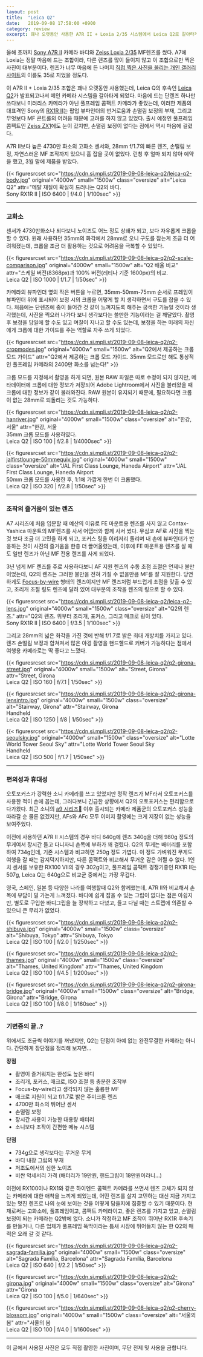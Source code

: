 ```yaml
---
layout: post
title:  "Leica Q2"
date:   2019-09-08 17:58:00 +0900
category: review
excerpt: 꽤나 오랫동안 사용한 A7R II + Loxia 2/35 시스템에서 Leica Q2로 갈아타게 되었다.
---
```


올해 초까지 [Sony A7R II][1] 카메라 바디와 [Zeiss Loxia 2/35][2] MF렌즈를 썼다. A7에 Loxia는 정말 마음에 드는 조합이라, 다른 렌즈를 많이 들이지 않고 이 조합으로만 찍은 사진이 대부분이다. 렌즈가 너무 마음에 든 나머지 [직접 찍은 사진을 올리는 개인 갤러리 사이트][3]의 이름도 35로 지었을 정도다.

이 A7R II + Loxia 2/35 조합은 꽤나 오랫동안 사용했는데, Leica Q의 후속인 [Leica Q2][4]가 발표되고나서 메인 카메라 시스템을 갈아타게 되었다. 마음에 드는 단렌즈 하나만 쓰다보니 미러리스 카메라가 아닌 풀프레임 콤팩트 카메라가 좋았는데, 이러한 제품의 대표격인 Sony의 [RX1R II][5]는 팝업 뷰파인더의 번거로움과 손떨림 보정의 부재, 그리고 무엇보다 MF 콘트롤의 어려움 때문에 고려를 하지 않고 있었다. 출시 예정인 풀프레임 콤팩트인 [Zeiss ZX1][6]에도 눈이 갔지만, 손떨림 보정이 없다는 점에서 역시 마음에 걸렸다.

A7R II보다 높은 4730만 화소의 고화소 센서와, 28mm f/1.7의 빠른 렌즈, 손떨림 보정, 자연스러운 MF 조작까지 있으니 흠 잡을 곳이 없었다. 런칭 후 얼마 되지 않아 예약을 했고, 3월 말에 제품을 받았다.

{{< figuresrcset
  src="https://cdn.si.mpli.st/2019-09-08-leica-q2/leica-q2-body.jpg"
  original="4000w" small="1500w"
  class="oversize"
  alt="Leica Q2"
  attr="메탈 재질이 확실히 드러나는 Q2의 바디.<br>Sony RX1R II | ISO 6400 | f/4.0 | 1/100sec" >}}

------

### 고화소

센서가 4730만화소나 되다보니 노이즈도 어느 정도 상쇄가 되고, 보다 자유롭게 크롭을 할 수 있다. 원래 사용하던 35mm의 화각에서 28mm로 오니 구도를 잡는게 조금 더 어려워졌는데, 크롭을 조금 더 활용하는 것으로 어려움을 극복할 수 있었다.

{{< figuresrcset
  src="https://cdn.si.mpli.st/2019-09-08-leica-q2/q2-scale-comparison.jpg"
  original="4000w" small="1500w"
  alt="Q2 배율 비교"
  attr="스케일 버전(8368px)과 100% 버전(레티나 기준 1600px)의 비교.<br>Leica Q2 | ISO 1000 | f/1.7 | 1/50sec" >}}

카메라의 뷰파인더 옆의 작은 버튼을 누르면, 35mm-50mm-75mm 순서로 프레임이 뷰파인더 위에 표시되어 보정 시의 크롭을 어떻게 할 지 생각하면서 구도를 잡을 수 있다. 처음에는 단렌즈에 줌이 들어간 것 같이 느껴지도록 해주는 궁색한 기능일 것이라 생각했는데, 사진을 찍으러 나가다 보니 생각보다는 쓸만한 기능이라는 걸 깨달았다. 촬영 후 보정을 당일에 할 수도 있고 며칠이 지나고 할 수도 있는데, 보정을 하는 미래의 자신에게 크롭에 대한 가이드를 주는 역할로 자주 쓰게 되었다.

{{< figuresrcset
  src="https://cdn.si.mpli.st/2019-09-08-leica-q2/q2-cropmodes.jpg"
  original="4000w" small="1500w"
  alt="Q2에서 제공하는 크롭 모드 가이드"
  attr="Q2에서 제공하는 크롭 모드 가이드. 35mm 모드로만 해도 통상적인 풀프레임 카메라의 2400만 화소를 넘는다!" >}}

크롭 모드를 지정해서 촬영을 하게 되면, 원본 RAW 파일은 따로 수정이 되지 않지만, 메타데이터에 크롭에 대한 정보가 저장되어 Adobe Lightroom에서 사진을 불러왔을 때 크롭에 대한 정보가 같이 불러와진다. RAW 원본이 유지되기 때문에, 필요하다면 크롭이 없는 28mm로 되돌리는 것도 가능하다.

{{< figuresrcset
  src="https://cdn.si.mpli.st/2019-09-08-leica-q2/q2-hanriver.jpg"
  original="4000w" small="1500w"
  class="oversize"
  alt="한강, 서울"
  attr="한강, 서울<br>35mm 크롭 모드를 사용하였다.<br>Leica Q2 | ISO 100 | f/2.8 | 1/4000sec" >}}

{{< figuresrcset
  src="https://cdn.si.mpli.st/2019-09-08-leica-q2/q2-jalfirstlounge-50mmequiv.jpg"
  original="4000w" small="1500w"
  class="oversize"
  alt="JAL First Class Lounge, Haneda Airport"
  attr="JAL First Class Lounge, Haneda Airport<br>50mm 크롭 모드를 사용한 후, 1:1에 가깝게 한번 더 크롭했다.<br>Leica Q2 | ISO 320 | f/2.8 | 1/50sec" >}}

------

### 조작의 즐거움이 있는 렌즈

A7 시리즈에 처음 입문할 때 예산의 이유로 FE 마운트용 렌즈를 사지 않고 Contax-Yashica 마운트의 MF렌즈를 사서 어댑터와 함께 사서 썼다. 무심코 AF로 사진을 찍는 것 보다 조금 더 고민을 하게 되고, 포커스 링을 이리저리 돌리며 내 손에 뷰파인더가 반응하는 것이 사진의 즐거움을 한층 더 끌어올렸는데, 이후에 FE 마운트용 렌즈를 살 때도 일반 렌즈가 아닌 MF 전용 렌즈를 사게 되었다.

3년 넘게 MF 렌즈를 주로 사용하다보니 AF 지원 렌즈의 수동 초점 조절은 언제나 불만이었는데, Q2의 렌즈는 그러한 불만을 전혀 가질 수 없을만큼 MF를 잘 지원한다. 당연하게도 [Focus-by-wire][7] 형태의 렌즈이지만 MF 렌즈처럼 부드럽게 초점을 맞출 수 있고, 조리개 조절 링도 렌즈에 달려 있어 대부분의 조작을 렌즈의 링으로 할 수 있다.

{{< figuresrcset
  src="https://cdn.si.mpli.st/2019-09-08-leica-q2/leica-q2-lens.jpg"
  original="4000w" small="1500w"
  class="oversize"
  alt="Q2의 렌즈."
  attr="Q2의 렌즈. 위부터 조리개, 포커스, 그리고 매크로 링이 있다.<br>Sony RX1R II | ISO 6400 | f/3.5 | 1/100sec" >}}


그리고 28mm의 넓은 화각을 가진 것에 반해 f/1.7로 밝은 최대 개방치를 가지고 있다. 렌즈 손떨림 보정과 합쳐져서 많은 야경 촬영을 핸드헬드로 커버가 가능하다는 점에서 여행용 카메라로는 딱 좋다고 느꼈다.

{{< figuresrcset
  src="https://cdn.si.mpli.st/2019-09-08-leica-q2/q2-girona-street.jpg"
  original="4000w" small="1500w"
  alt="Street, Girona"
  attr="Street, Girona<br>Leica Q2 | ISO 160 | f/7.1 | 1/50sec" >}}

{{< figuresrcset
  src="https://cdn.si.mpli.st/2019-09-08-leica-q2/q2-girona-lensintro.jpg"
  original="4000w" small="1500w"
  class="oversize"
  alt="Stairway, Girona"
  attr="Stairway, Girona<br>Handheld<br>Leica Q2 | ISO 1250 | f/8 | 1/50sec" >}}

{{< figuresrcset
  src="https://cdn.si.mpli.st/2019-09-08-leica-q2/q2-seoulsky.jpg"
  original="4000w" small="1500w"
  class="oversize"
  alt="Lotte World Tower Seoul Sky"
  attr="Lotte World Tower Seoul Sky<br>Handheld<br>Leica Q2 | ISO 500 | f/1.7 | 1/50sec" >}}

------

### 편의성과 휴대성

오토포커스가 강력한 소니 카메라를 쓰고 있었지만 정작 렌즈가 MF라서 오토포커스를 사용한 적이 손에 꼽는데, 그러다보니 긴급한 상황에서 Q2의 오토포커스는 편리함으로 다가왔다. 최근 소니의 [a9 시리즈][8] 이후 출시되는 카메라 제품군의 오토포커스 성능을 따라갈 순 물론 없겠지만, AFs와 AFc 모두 이미지 촬영에는 크게 지장이 없는 성능을 보여주었다.

이전에 사용하던 A7R II 시스템의 경우 바디 640g에 렌즈 340g을 더해 980g 정도의 무게여서 장시간 들고 다니자니 손목에 부하가 꽤 걸렸다. Q2의 무게는 배터리를 포함하여 734g인데, 기존 시스템과 비교하면 250g 정도 가볍다. 이 정도 가벼워진 무게도 여행을 갈 때는 감지덕지하지만, 다른 콤팩트와 비교해서 무거운 감은 어쩔 수 없다. 1인치 센서를 보유한 RX100 VII의 경우 302g이고, 풀프레임 콤팩트 경쟁기종인 RX1R II는 507g, Leica Q는 640g으로 비교군 중에서는 가장 무겁다.

영국, 스페인, 일본 등 다양한 나라를 여행할때 Q2와 함께했는데, A7R II와 비교해서 손목에 부담이 덜 가는게 느껴졌다. 바디에 쉽게 잡을 수 있는 그립이 없다는 점은 아쉽지만, 별도로 구입한 바디그립을 늘 장착하고 다녔고, 들고 다닐 때는 스트랩에 의존할 수 있으니 큰 무리가 없었다.

{{< figuresrcset
  src="https://cdn.si.mpli.st/2019-09-08-leica-q2/q2-shibuya.jpg"
  original="4000w" small="1500w"
  class="oversize"
  alt="Shibuya, Tokyo"
  attr="Shibuya, Tokyo<br>Leica Q2 | ISO 100 | f/2.0 | 1/250sec" >}}

{{< figuresrcset
  src="https://cdn.si.mpli.st/2019-09-08-leica-q2/q2-thames.jpg"
  original="4000w" small="1500w"
  class="oversize"
  alt="Thames, United Kingdom"
  attr="Thames, United Kingdom<br>Leica Q2 | ISO 100 | f/4.5 | 1/200sec" >}}

{{< figuresrcset
  src="https://cdn.si.mpli.st/2019-09-08-leica-q2/q2-girona-bridge.jpg"
  original="4000w" small="1500w"
  class="oversize"
  alt="Bridge, Girona"
  attr="Bridge, Girona<br>Leica Q2 | ISO 100 | f/8.0 | 1/160sec" >}}

------

### 기변증의 끝..?

위에서도 조금씩 이야기를 꺼냈지만, Q2는 단점이 아예 없는 완전무결한 카메라는 아니다. 간단하게 장단점을 정리해 보자면...

**장점**

- 촬영이 즐거워지는 완성도 높은 바디
- 조리개, 포커스, 매크로, ISO 조절 등 충분한 조작부
- Focus-by-wire라고 생각되지 않는 훌륭한 MF
- 매크로 지원이 되고 f/1.7로 밝은 주미크론 렌즈
- 4700만 화소의 뛰어난 센서
- 손떨림 보정
- 장시간 사용이 가능한 대용량 배터리
- 소니보다 조작이 간편한 메뉴 시스템

**단점**

- 734g으로 생각보다는 무거운 무게
- 바디 내장 그립의 부재
- 저조도에서의 심한 노이즈
- 비싼 악세서리 가격 (배터리가 19만원, 핸드그립이 18만원이라니...)


이전에 RX100이나 RX1와 같은 하이엔드 콤펙트 카메라를 쓰면서 렌즈 교체가 되지 않는 카메라에 대한 애착을 느끼게 되었는데, 어떤 렌즈를 살지 고민하는 대신 지금 가지고 있는 멋진 렌즈로 나의 눈에 보이는 것을 어떻게 담을지에 집중할 수 있기 때문이다. 현재로써는 고화소에, 풀프레임이고, 콤팩트 카메라이고, 좋은 렌즈를 가지고 있고, 손떨림 보정이 되는 카메라는 Q2밖에 없다. 소니가 작정하고 MF 조작이 뛰어난 RX1R 후속기를 만들거나, 다른 업체가 풀프레임 똑딱이라는 틈새 시장에 뛰어들지 않는 한 Q2의 매력은 오래 갈 것 같다.

{{< figuresrcset
  src="https://cdn.si.mpli.st/2019-09-08-leica-q2/q2-sagrada-familia.jpg"
  original="4000w" small="1500w"
  class="oversize"
  alt="Sagrada Família, Barcelona"
  attr="Sagrada Família, Barcelona<br>Leica Q2 | ISO 640 | f/2.2 | 1/50sec" >}}

{{< figuresrcset
  src="https://cdn.si.mpli.st/2019-09-08-leica-q2/q2-girona.jpg"
  original="4000w" small="1500w"
  class="oversize"
  alt="Girona"
  attr="Girona<br>Leica Q2 | ISO 100 | f/5.0 | 1/640sec" >}}

{{< figuresrcset
  src="https://cdn.si.mpli.st/2019-09-08-leica-q2/q2-cherry-blossom.jpg"
  original="4000w" small="1500w"
  class="oversize"
  alt="서울의 봄"
  attr="서울의 봄<br>Leica Q2 | ISO 100 | f/4.0 | 1/1600sec" >}}

----

이 글에서 사용된 사진은 모두 직접 촬영한 사진이며, 무단 전제 및 사용을 금합니다.


[1]:	https://www.sony.com/electronics/interchangeable-lens-cameras/ilce-7rm2
[2]:	https://www.zeiss.com/camera-lenses/int/photography/products/loxia-lenses/loxia-235.html
[3]:  https://35.premi.st
[4]:  https://us.leica-camera.com/Photography/Leica-Q/Leica-Q2
[5]:  https://www.sony.com/electronics/cyber-shot-compact-cameras/dsc-rx1rm2
[6]:  https://zx1.zeiss.com
[7]:  https://youtu.be/j9ZNHQNq0io
[8]:  https://www.sony.com/electronics/interchangeable-lens-cameras/ilce-9
